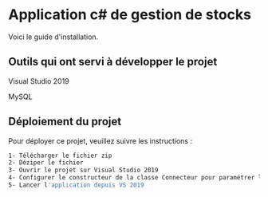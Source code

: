 
# Application c# de gestion de stocks

Voici le guide d'installation.

## Outils qui ont servi à développer le projet

Visual Studio 2019

MySQL

## Déploiement du projet

Pour déployer ce projet, veuillez suivre les instructions :

```bash
1- Télécharger le fichier zip
2- Déziper le fichier
3- Ouvrir le projet sur Visual Studio 2019
4- Configurer le constructeur de la classe Connecteur pour paramétrer la base de données
5- Lancer l'application depuis VS 2019

